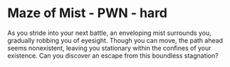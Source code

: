 # Maze of Mist - PWN - hard

As you stride into your next battle, an enveloping mist surrounds you, gradually robbing you of eyesight. Though you can move, the path ahead seems nonexistent, leaving you stationary within the confines of your existence. Can you discover an escape from this boundless stagnation?


